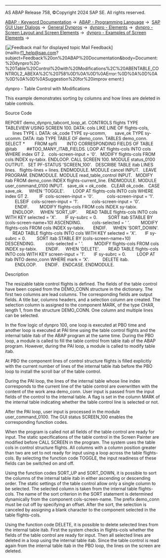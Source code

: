   

* * *

AS ABAP Release 758, ©Copyright 2024 SAP SE. All rights reserved.

[ABAP - Keyword Documentation](javascript:call_link\('abenabap.htm'\)) →  [ABAP - Programming Language](javascript:call_link\('abenabap_reference.htm'\)) →  [SAP GUI User Dialogs](javascript:call_link\('abenabap_screens.htm'\)) →  [General Dynpros](javascript:call_link\('abenabap_dynpros.htm'\)) →  [dynpro - Elements](javascript:call_link\('abenabap_dynpro_elements.htm'\)) →  [dynpro - Screen Layout and Screen Elements](javascript:call_link\('abenabap_dynpros_screen.htm'\)) →  [dynpro - Examples of Screen Elements](javascript:call_link\('abenscreen_elements_abexas.htm'\)) → 

 [![](Mail.gif?object=Mail.gif "Feedback mail for displayed topic") Mail Feedback](mailto:f1_help@sap.com?subject=Feedback%20on%20ABAP%20Documentation&body=Document:%20dynpro%20-%20Table%20Control%20with%20Modifications%2C%20ABENTABLE_CONTROL2_ABEXA%2C%20758%0D%0A%0D%0AError:%0D%0A%0D%0A%0D%0A%0D%0ASuggestion%20for%20improv
ement:)

dynpro - Table Control with Modifications

This example demonstrates sorting by columns and how lines are deleted in table controls.

Source Code   

REPORT demo\_dynpro\_tabcont\_loop\_at.
CONTROLS flights TYPE TABLEVIEW USING SCREEN 100.
DATA: cols LIKE LINE OF flights-cols,
      lines TYPE i.
DATA: ok\_code TYPE sy-ucomm,
      save\_ok TYPE sy-ucomm.
DATA: itab TYPE TABLE OF demo\_conn.
TABLES demo\_conn.
SELECT \*
       FROM spfli
       INTO CORRESPONDING FIELDS OF TABLE @itab
       ##TOO\_MANY\_ITAB\_FIELDS.
LOOP AT flights-cols INTO cols WHERE index GT 2.
  cols-screen-input = '0'.
  MODIFY flights-cols FROM cols INDEX sy-tabix.
ENDLOOP.
CALL SCREEN 100.
MODULE status\_0100 OUTPUT.
  SET PF-STATUS 'SCREEN\_100'.
  DESCRIBE TABLE itab LINES lines.
  flights-lines = lines.
ENDMODULE.
MODULE cancel INPUT.
  LEAVE PROGRAM.
ENDMODULE.
MODULE read\_table\_control INPUT.
  MODIFY itab FROM demo\_conn INDEX flights-current\_line.
ENDMODULE.
MODULE user\_command\_0100 INPUT.
  save\_ok = ok\_code.
  CLEAR ok\_code.
  CASE save\_ok.
    WHEN 'TOGGLE'.
      LOOP AT flights-cols INTO cols WHERE index GT 2.
        IF  cols-screen-input = '0'.
          cols-screen-input = '1'.
        ELSEIF  cols-screen-input = '1'.
          cols-screen-input = '0'.
        ENDIF.
        MODIFY flights-cols FROM cols INDEX sy-tabix.
      ENDLOOP.
    WHEN 'SORT\_UP'.
      READ TABLE flights-cols INTO cols WITH KEY selected = 'X'.
      IF sy-subrc = 0.
        SORT itab STABLE BY (cols-screen-name+10) ASCENDING.
        cols-selected = ' '.
        MODIFY flights-cols FROM cols INDEX sy-tabix.
      ENDIF.
    WHEN 'SORT\_DOWN'.
      READ TABLE flights-cols INTO cols WITH KEY selected = 'X'.
      IF sy-subrc = 0.
        SORT itab STABLE BY (cols-screen-name+10) DESCENDING.
        cols-selected = ' '.
        MODIFY flights-cols FROM cols INDEX sy-tabix.
      ENDIF.
    WHEN 'DELETE'.
      READ TABLE flights-cols INTO cols WITH KEY screen-input = '1'.
      IF sy-subrc = 0.
        LOOP AT itab INTO demo\_conn WHERE mark = 'X'.
          DELETE itab.
        ENDLOOP.
      ENDIF.
  ENDCASE.
ENDMODULE.

Description   

The resizable table control flights is defined. The fields of the table control have been copied from the DEMO\_CONN structure in the dictionary. The first two columns are lead columns. The corresponding fields are output fields. A title bar, columns headers, and a selection column are created. The selection column is assigned to the component MARK, of the type CHAR, length 1, from the structure DEMO\_CONN. One column and multiple lines can be selected.

In the flow logic of dynpro 100, one loop is executed at PBO time and another loop is executed at PAI time using the table control flights and the internal table itab of the ABAP program at the same time. During the PBO loop, a module is called to fill the table control from table itab of the ABAP program. However, during the PAI loop, a module is called to modify table itab.

At PBO the component lines of control structure flights is filled explicitly with the current number of lines of the internal table itab before the PBO loop to install the scroll bar of the table control.

During the PAI loop, the lines of the internal table whose line index corresponds to the current line of the table control are overwritten with the content of the work area demo\_conn. User input is passed from the input fields of the control to the internal table. A flag is set in the column MARK of the internal table indicating whether the table control line is selected or not.

After the PAI loop, user input is processed in the module user\_command\_0100. The GUI status SCREEN\_100 enables the corresponding function codes.

When the program is called not all fields of the table control are ready for input. The static specifications of the table control in the Screen Painter are modified before CALL SCREEN in the program. The system uses the table cols in control structure flights. All columns with a column position greater than two are set to not ready for input using a loop across the table flights-cols. By selecting the function code TOGGLE, the input readiness of these fields can be switched on and off.

Using the function codes SORT\_UP and SORT\_DOWN, it is possible to sort the columns of the internal table itab in either ascending or descending order. The static settings of the table control allow only a single column to be selected. The selected column is taken from the internal table flights-cols. The name of the sort criterion in the SORT statement is determined dynamically from the component cols-screen-name. The prefix demo\_conn must be cut off by specifying an offset. After the sort, the selection is canceled by assigning a blank character to the component selected in the table flights-cols.

Using the function code DELETE, it is possible to delete selected lines from the internal table itab. First the system checks in flights-cols whether the fields of the table control are ready for input. Then all selected lines are deleted in a loop using the internal table itab. Since the table control is read again from the internal table itab in the PBO loop, the lines on the screen are deleted.